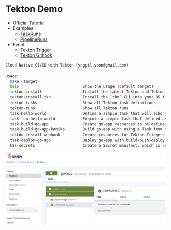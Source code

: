 # Tekton Demo

- [Official Tutorial](https://github.com/tektoncd/pipeline/blob/master/docs/tutorial.md)
- Examples
  - [TaskRuns](https://github.com/tektoncd/pipeline/tree/master/examples/taskruns)
  - [PipelineRuns](https://github.com/tektoncd/pipeline/tree/master/examples/pipelineruns)
- Event
  - [Tekton Trigger](https://github.com/tektoncd/triggers)
  - [Tekton Githook](https://gitlab.com/pongsatt/githook)

```sh
Cloud Native CI/CD with Tekton (yngpil.yoon@gmail.com)

Usage:
  make <target>
  help                            Show the usage (default target)
  tekton-install                  Install the latest Tekton and Tekton Dashboard into your cluster
  tekton-install-tkn              Install the `tkn` CLI into your OS X machine
  tekton-tasks                    Show all Tekton task definitions
  tekton-runs                     Show all Tekton runs
  task-hello-world                Define a simple task that will echo "hello world"
  task-run-hello-world            Execute a simple task that defined as 'echo-hello-world' Task
  task-build-go-app               Create go-app resources to be defined for go-app, and execute build-push task
  task-build-go-app-kaniko        Build go-app with using a Task from the Tekton Catalog
  tekton-install-webhook          Create resources for Tekton Triggers
  task-deploy-go-app              Deploy go-app with build-push-deploy pipelines and its pipelines
  k8s-secrets                     Create a Secret manifest, which is used to store your Docker Hub credentials
```

![](docs/ui.png)
